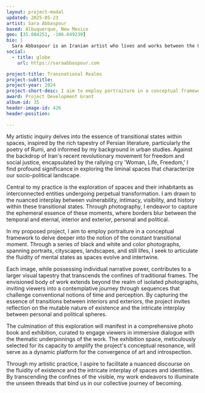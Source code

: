 ```yaml
---
layout: project-modal
updated: 2025-05-23
artist: Sara Abbaspour
based: Albuquerque, New Mexico
geo: [35.084251, -106.649239]
bio: |
  Sara Abbaspour is an Iranian artist who lives and works between the U.S. and Iran. Holding degrees in photography as well as urban planning and design, she focuses on creating visual poetry through portraiture and landscapes. Her work delves into the interplay between urban public spaces and private realms, as well as the dynamic relationship between interiors and exteriors as reflections of mental spaces.
social:
  - title: globe
    url: https://saraabbaspour.com

project-title: Transnational Realms
project-subtitle:
project-year: 2024
project-short-desc: I aim to employ portraiture in a conceptual framework to delve deeper into the notion of the constant transitional moment.
award: Project Development Grant
album-id: 35
header-image-id: 426
header-position: 
  
---
```


My artistic inquiry delves into the essence of transitional states within spaces, inspired by the rich tapestry of Persian literature, particularly the poetry of Rumi, and informed by my background in urban studies. Against the backdrop of Iran's recent revolutionary movement for freedom and social justice, encapsulated by the rallying cry 'Woman, Life, Freedom,' I find profound significance in exploring the liminal spaces that characterize our socio-political landscape.

Central to my practice is the exploration of spaces and their inhabitants as interconnected entities undergoing perpetual transformation. I am drawn to the nuanced interplay between vulnerability, intimacy, visibility, and history within these transitional states. Through photography, I endeavor to capture the ephemeral essence of these moments, where borders blur between the temporal and eternal, interior and exterior, personal and political.

In my proposed project, I aim to employ portraiture in a conceptual framework to delve deeper into the notion of the constant transitional moment. Through a series of black and white and color photographs, spanning portraits, cityscapes, landscapes, and still lifes, I seek to articulate the fluidity of mental states as spaces evolve and intertwine.

Each image, while possessing individual narrative power, contributes to a larger visual tapestry that transcends the confines of traditional frames. The envisioned body of work extends beyond the realm of isolated photographs, inviting viewers into a contemplative journey through sequences that challenge conventional notions of time and perception. By capturing the essence of transitions between interiors and exteriors, the project invites reflection on the mutable nature of existence and the intricate interplay between personal and political spheres.

The culmination of this exploration will manifest in a comprehensive photo book and exhibition, curated to engage viewers in immersive dialogue with the thematic underpinnings of the work. The exhibition space, meticulously selected for its capacity to amplify the project's conceptual resonance, will serve as a dynamic platform for the convergence of art and introspection.

Through my artistic practice, I aspire to facilitate a nuanced discourse on the fluidity of existence and the intricate interplay of spaces and identities. By transcending the confines of the visible, my work endeavors to illuminate the unseen threads that bind us in our collective journey of becoming.




